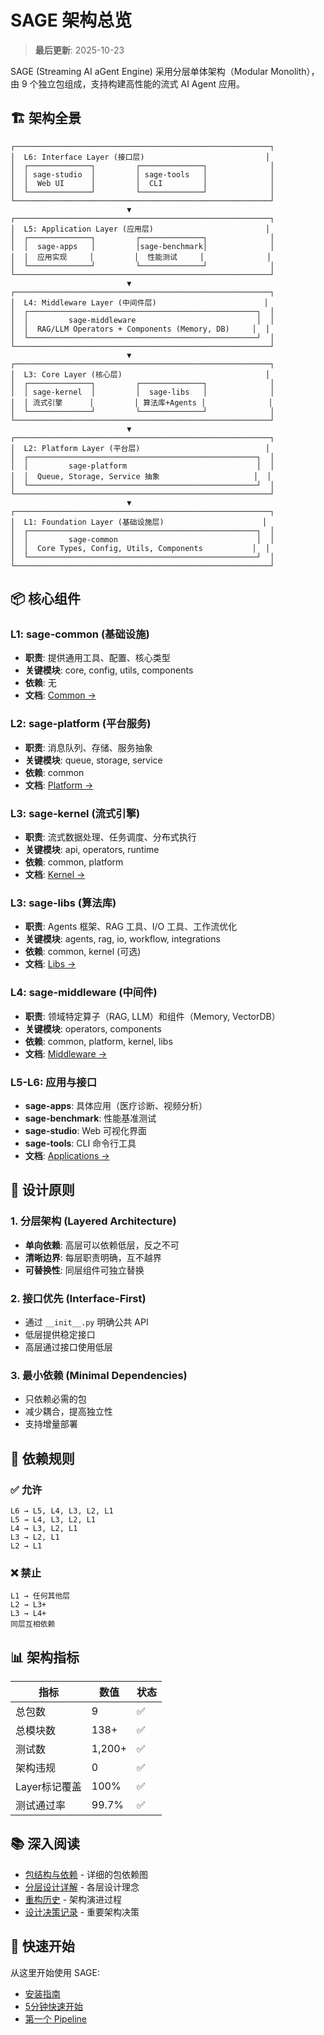 # SAGE 架构总览

> **最后更新**: 2025-10-23

SAGE (Streaming AI aGent Engine) 采用分层单体架构（Modular Monolith），由 9 个独立包组成，支持构建高性能的流式 AI Agent 应用。

## 🏗️ 架构全景

```
┌─────────────────────────────────────────────────────────┐
│  L6: Interface Layer (接口层)                           │
│  ┌──────────────┐         ┌──────────────┐              │
│  │ sage-studio  │         │ sage-tools   │              │
│  │  Web UI      │         │  CLI         │              │
│  └──────────────┘         └──────────────┘              │
└─────────────────────────────────────────────────────────┘
                          ▼
┌─────────────────────────────────────────────────────────┐
│  L5: Application Layer (应用层)                         │
│  ┌──────────────┐         ┌──────────────┐              │
│  │  sage-apps   │         │sage-benchmark│              │
│  │  应用实现     │         │  性能测试     │              │
│  └──────────────┘         └──────────────┘              │
└─────────────────────────────────────────────────────────┘
                          ▼
┌─────────────────────────────────────────────────────────┐
│  L4: Middleware Layer (中间件层)                        │
│  ┌───────────────────────────────────────────────────┐  │
│  │         sage-middleware                           │  │
│  │  RAG/LLM Operators + Components (Memory, DB)     │  │
│  └───────────────────────────────────────────────────┘  │
└─────────────────────────────────────────────────────────┘
                          ▼
┌─────────────────────────────────────────────────────────┐
│  L3: Core Layer (核心层)                                │
│  ┌──────────────┐         ┌──────────────┐              │
│  │ sage-kernel  │         │  sage-libs   │              │
│  │ 流式引擎      │         │ 算法库+Agents │              │
│  └──────────────┘         └──────────────┘              │
└─────────────────────────────────────────────────────────┘
                          ▼
┌─────────────────────────────────────────────────────────┐
│  L2: Platform Layer (平台层)                            │
│  ┌───────────────────────────────────────────────────┐  │
│  │         sage-platform                             │  │
│  │  Queue, Storage, Service 抽象                     │  │
│  └───────────────────────────────────────────────────┘  │
└─────────────────────────────────────────────────────────┘
                          ▼
┌─────────────────────────────────────────────────────────┐
│  L1: Foundation Layer (基础设施层)                      │
│  ┌───────────────────────────────────────────────────┐  │
│  │         sage-common                               │  │
│  │  Core Types, Config, Utils, Components           │  │
│  └───────────────────────────────────────────────────┘  │
└─────────────────────────────────────────────────────────┘
```

## 📦 核心组件

### L1: sage-common (基础设施)
- **职责**: 提供通用工具、配置、核心类型
- **关键模块**: core, config, utils, components
- **依赖**: 无
- **文档**: [Common →](../core/common/overview.md)

### L2: sage-platform (平台服务)
- **职责**: 消息队列、存储、服务抽象
- **关键模块**: queue, storage, service
- **依赖**: common
- **文档**: [Platform →](../core/platform/overview.md)

### L3: sage-kernel (流式引擎)
- **职责**: 流式数据处理、任务调度、分布式执行
- **关键模块**: api, operators, runtime
- **依赖**: common, platform
- **文档**: [Kernel →](../core/kernel/overview.md)

### L3: sage-libs (算法库)
- **职责**: Agents 框架、RAG 工具、I/O 工具、工作流优化
- **关键模块**: agents, rag, io, workflow, integrations
- **依赖**: common, kernel (可选)
- **文档**: [Libs →](../core/libs/overview.md)

### L4: sage-middleware (中间件)
- **职责**: 领域特定算子（RAG, LLM）和组件（Memory, VectorDB）
- **关键模块**: operators, components
- **依赖**: common, platform, kernel, libs
- **文档**: [Middleware →](../middleware/overview.md)

### L5-L6: 应用与接口
- **sage-apps**: 具体应用（医疗诊断、视频分析）
- **sage-benchmark**: 性能基准测试
- **sage-studio**: Web 可视化界面
- **sage-tools**: CLI 命令行工具
- **文档**: [Applications →](../applications/apps/overview.md)

## 🎯 设计原则

### 1. 分层架构 (Layered Architecture)
- **单向依赖**: 高层可以依赖低层，反之不可
- **清晰边界**: 每层职责明确，互不越界
- **可替换性**: 同层组件可独立替换

### 2. 接口优先 (Interface-First)
- 通过 `__init__.py` 明确公共 API
- 低层提供稳定接口
- 高层通过接口使用低层

### 3. 最小依赖 (Minimal Dependencies)
- 只依赖必需的包
- 减少耦合，提高独立性
- 支持增量部署

## 🔗 依赖规则

### ✅ 允许
```
L6 → L5, L4, L3, L2, L1
L5 → L4, L3, L2, L1
L4 → L3, L2, L1
L3 → L2, L1
L2 → L1
```

### ❌ 禁止
```
L1 → 任何其他层
L2 → L3+
L3 → L4+
同层互相依赖
```

## 📊 架构指标

| 指标 | 数值 | 状态 |
|------|------|------|
| 总包数 | 9 | ✅ |
| 总模块数 | 138+ | ✅ |
| 测试数 | 1,200+ | ✅ |
| 架构违规 | 0 | ✅ |
| Layer标记覆盖 | 100% | ✅ |
| 测试通过率 | 99.7% | ✅ |

## 📚 深入阅读

- [包结构与依赖](./package-structure.md) - 详细的包依赖图
- [分层设计详解](./layer-design.md) - 各层设计理念
- [重构历史](./restructuring-history.md) - 架构演进过程
- [设计决策记录](./design-decisions/) - 重要架构决策

## 🚀 快速开始

从这里开始使用 SAGE:
- [安装指南](../getting-started/installation.md)
- [5分钟快速开始](../getting-started/quickstart.md)
- [第一个 Pipeline](../getting-started/first-pipeline.md)
